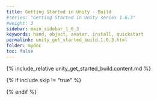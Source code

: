 ```yaml
---
title: Getting Started in Unity - Build
#series: "Getting Started in Unity series 1.6.3"
#weight: 3
sidebar: main_sidebar_1_6_3
keywords: hand, object, avatar, install, quickstart
permalink: unity_get_started_build.1.6.3.html
folder: mydoc
toc: false
---
```


{% include_relative unity_get_started_build.content.md %}

{% if include.skip != "true" %}
<!--{% include custom/series_acme_next.html %}-->
{% endif %}
